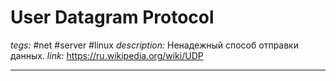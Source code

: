 # User Datagram Protocol 
*tegs:* #net #server #linux
*description:* Ненадежный способ отправки данных.
*link:* https://ru.wikipedia.org/wiki/UDP

---
## 